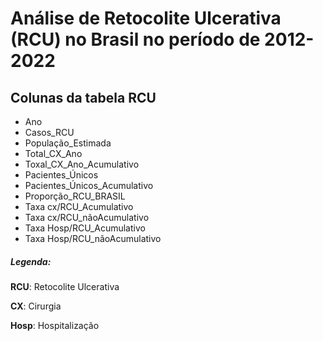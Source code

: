 # Análise de Retocolite Ulcerativa (RCU) no Brasil no período de 2012-2022



## Colunas da tabela RCU

* Ano
* Casos_RCU
* População_Estimada
* Total_CX_Ano
* Toxal_CX_Ano_Acumulativo
* Pacientes_Únicos
* Pacientes_Únicos_Acumulativo
* Proporção_RCU_BRASIL
* Taxa cx/RCU_Acumulativo
* Taxa cx/RCU_nãoAcumulativo
* Taxa Hosp/RCU_Acumulativo
* Taxa Hosp/RCU_nãoAcumulativo



##### Legenda:
**RCU**: Retocolite Ulcerativa

**CX**: Cirurgia

**Hosp**: Hospitalização


